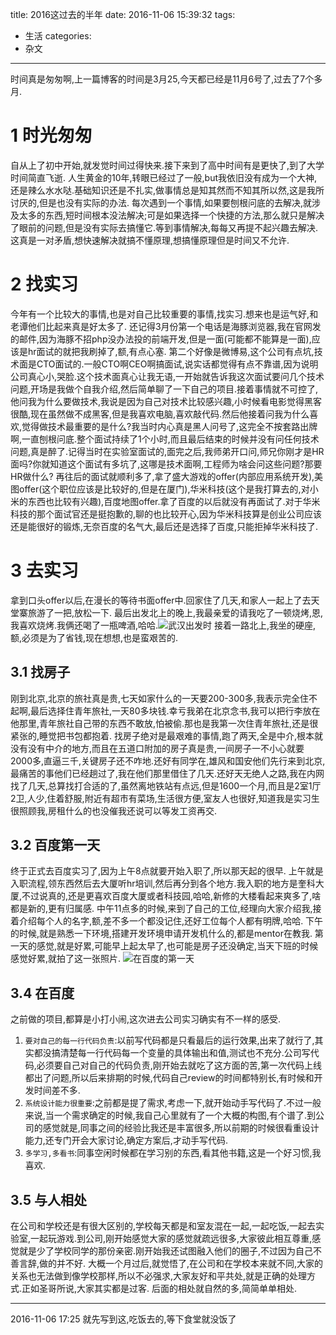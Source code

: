 title: 2016这过去的半年
date: 2016-11-06 15:39:32
tags:
- 生活
categories:
- 杂文
---
时间真是匆匆啊,上一篇博客的时间是3月25,今天都已经是11月6号了,过去了7个多月.
<!-- more -->
# 1 时光匆匆
自从上了初中开始,就发觉时间过得快来.接下来到了高中时间有是更快了,到了大学时间简直飞逝.
人生黄金的10年,转眼已经过了一般,but我依旧没有成为一个大神,还是辣么水水哒.基础知识还是不扎实,做事情总是知其然而不知其所以然,这是我所讨厌的,但是也没有实际的办法.
每次遇到一个事情,如果要刨根问底的去解决,就涉及太多的东西,短时间根本没法解决;可是如果选择一个快捷的方法,那么就只是解决了眼前的问题,但是没有实际去搞懂它.等到事情解决,每每又再提不起兴趣去解决.这真是一对矛盾,想快速解决就搞不懂原理,想搞懂原理但是时间又不允许.

# 2 找实习
今年有一个比较大的事情,也是对自己比较重要的事情,找实习.想来也是运气好,和老谭他们比起来真是好太多了.
还记得3月份第一个电话是海豚浏览器,我在官网发的邮件,因为海豚不招php没办法投的前端开发,但是一面(可能都不能算是一面),应该是hr面试的就把我刷掉了,额,有点心塞.
第二个好像是微博易,这个公司有点坑,技术面是CTO面试的.一般CTO啊CEO啊搞面试,说实话都觉得有点不靠谱,因为说明公司真心小,哭脸.这个技术面真心让我无语,一开始就告诉我这次面试要问几个技术问题,开场是我做个自我介绍,然后简单聊了一下自己的项目.接着事情就不可控了,他问我为什么要做技术,我说是因为自己对技术比较感兴趣,小时候看电影觉得黑客很酷,现在虽然做不成黑客,但是我喜欢电脑,喜欢敲代码.然后他接着问我为什么喜欢,觉得做技术最重要的是什么?我当时内心真是黑人问号了,这完全不按套路出牌啊,一直刨根问底.整个面试持续了1个小时,而且最后结束的时候并没有问任何技术问题,真是醉了.记得当时在实验室面试的,面完之后,我师弟开口问,师兄你刚才是HR面吗?你就知道这个面试有多坑了,这哪是技术面啊,工程师为啥会问这些问题?那要HR做什么?
再往后的面试就顺利多了,拿了盛大游戏的offer(内部应用系统开发),美图offer(这个职位应该是比较好的,但是在厦门),华米科技(这个是我打算去的,对小米的东西也比较有兴趣),百度地图offer.拿了百度的以后就没有再面试了.对于华米科技的那个面试官还是挺抱歉的,聊的也比较开心,因为华米科技算是创业公司应该还是能很好的锻炼,无奈百度的名气大,最后还是选择了百度,只能拒掉华米科技了.

# 3 去实习
拿到口头offer以后,在漫长的等待书面offer中.回家住了几天,和家人一起上了去天堂寨旅游了一把,放松一下.
最后出发北上的晚上,我最亲爱的请我吃了一顿烧烤,恩,我喜欢烧烤.我俩还喝了一瓶啤酒,哈哈.![武汉出发时](https://ws4.sinaimg.cn/large/692869a3gw1f9ihai0a6nj21kw23u4qp.jpg)
接着一路北上,我坐的硬座,额,必须是为了省钱,现在想想,也是蛮艰苦的.

## 3.1 找房子
刚到北京,北京的旅社真是贵,七天如家什么的一天要200-300多,我表示完全住不起啊,最后选择住青年旅社,一天80多块钱.幸亏我弟在北京念书,我可以把行李放在他那里,青年旅社自己带的东西不敢放,怕被偷.那也是我第一次住青年旅社,还是很紧张的,睡觉把书包都抱着.
找房子绝对是最艰难的事情,跑了两天,全是中介,根本就没有没有中介的地方,而且在五道口附加的房子真是贵,一间房子一不小心就要2000多,直逼三千,关键房子还不咋地.还好有同学在,雄风和国安他们先行来到北京,最痛苦的事他们已经趟过了,我在他们那里借住了几天.还好天无绝人之路,我在内网找了几天,总算找打合适的了,虽然离地铁站有点远,但是1600一个月,而且是2室1厅2卫,人少,住着舒服,附近有超市有菜场,生活很方便,室友人也很好,知道我是实习生很照顾我,房租什么的也没催我还说可以等发工资再交.
## 3.2 百度第一天
终于正式去百度实习了,因为上午8点就要开始入职了,所以那天起的很早.
上午就是入职流程,领东西然后去大厦听hr培训,然后再分到各个地方.我入职的地方是奎科大厦,不过说真的,还是更喜欢百度大厦或者科技园,哈哈,新修的大楼看起来爽多了,啥都是新的,更有归属感.
中午11点多的时候,来到了自己的工位,经理向大家介绍我,接着介绍每个人的名字,额,差不多一个都没记住,还好工位每个人都有明牌,哈哈.
下午的时候,就是熟悉一下环境,搭建开发环境申请开发机什么的,都是mentor在教我.
第一天的感觉,就是好累,可能早上起太早了,也可能是房子还没确定,当天下班的时候感觉好累,就拍了这一张照片.
![在百度的第一天](https://ws4.sinaimg.cn/large/692869a3gw1f9ih2uc5xhj20x617s45c.jpg)
## 3.4 在百度
之前做的项目,都算是小打小闹,这次进去公司实习确实有不一样的感受.
1. `要对自己的每一行代码负责`:以前写代码都是只看最后的运行效果,出来了就行了,其实都没搞清楚每一行代码每一个变量的具体输出和值,测试也不充分.公司写代码,必须要自己对自己的代码负责,刚开始去就吃了这方面的苦,第一次代码上线都出了问题,所以后来排期的时候,代码自己review的时间都特别长,有时候和开发时间差不多.
2. `系统设计能力很重要`:之前都是提了需求,考虑一下,就开始动手写代码了.不过一般来说,当一个需求确定的时候,我自己心里就有了一个大概的构图,有个谱了.到公司的感觉就是,同事之间的经验比我还是丰富很多,所以前期的时候很看重设计能力,还专门开会大家讨论,确定方案后,才动手写代码.
3. `多学习,多看书`:同事空闲时候都在学习别的东西,看其他书籍,这是一个好习惯,我喜欢.

## 3.5 与人相处
在公司和学校还是有很大区别的,学校每天都是和室友混在一起,一起吃饭,一起去实验室,一起玩游戏.到公司,刚开始感觉大家的感觉就疏远很多,大家彼此相互尊重,感觉就是少了学校同学的那份亲密.刚开始我还试图融入他们的圈子,不过因为自己不善言辞,做的并不好.
大概一个月过后,就觉悟了,在公司和在学校本来就不同,大家的关系也无法做到像学校那样,所以不必强求,大家友好和平共处,就是正确的处理方式.正如圣哥所说,大家其实都是过客.
后面的相处就自然的多,简简单单相处.

---

2016-11-06 17:25  就先写到这,吃饭去的,等下食堂就没饭了